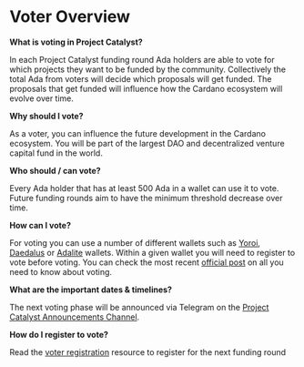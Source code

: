 # Voter Overview

**What is voting in Project Catalyst?**

In each Project Catalyst funding round Ada holders are able to vote for which projects they want to be funded by the community. Collectively the total Ada from voters will decide which proposals will get funded. The proposals that get funded will influence how the Cardano ecosystem will evolve over time.

**Why should I vote?**

As a voter, you can influence the future development in the Cardano ecosystem. You will be part of the largest DAO and decentralized venture capital fund in the world.

**Who should / can vote?**

Every Ada holder that has at least 500 Ada in a wallet can use it to vote. Future funding rounds aim to have the minimum threshold decrease over time.

**How can I vote?**

For voting you can use a number of different wallets such as [Yoroi](https://yoroi-wallet.com/#/), [Daedalus](https://daedaluswallet.io/) or [Adalite](https://adalite.io/) wallets. Within a given wallet you will need to register to vote before voting. You can check the most recent [official post](https://www.reddit.com/r/cardano/comments/ofo1bz/fund_5_register_to_vote_all_you_need_to_know/) on all you need to know about voting.

**What are the important dates & timelines?**

The next voting phase will be announced via Telegram on the [Project Catalyst Announcements Channel](https://t.me/cardanocatalyst).

**How do I register to vote?**

Read the [voter registration](voter-registration.md) resource to register for the next funding round

